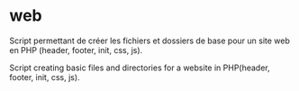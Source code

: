 # web
Script permettant de créer les fichiers et dossiers de base pour un site web en PHP (header, footer, init, css, js).


Script creating basic files and directories for a website in PHP(header, footer, init, css, js).

